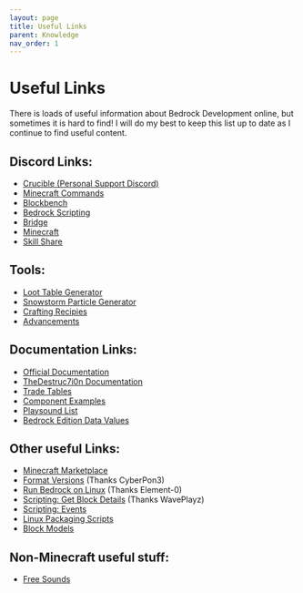 ```yaml
---
layout: page
title: Useful Links
parent: Knowledge
nav_order: 1
---
```


# Useful Links 

There is loads of useful information about Bedrock Development online, but sometimes it is hard to find! I will do my best to keep this list up to date as I continue to find useful content.

## Discord Links:

 - [Crucible (Personal Support Discord)](https://discord.gg/XjV87YN)
 - [Minecraft Commands](https://discord.gg/QAFXFtZ)
 - [Blockbench](http://discord.gg/fZQbxbg)
 - [Bedrock Scripting](https://discord.gg/46JUdQb)
 - [Bridge](https://discord.gg/NxKuWuA)
 - [Minecraft](https://discord.gg/minecraft)
 - [Skill Share](https://discord.gg/sZ7fkcN)

## Tools:
 - [Loot Table Generator](https://amaury.carrade.eu/minecraft/loot_tables)
 - [Snowstorm Particle Generator](https://jannisx11.github.io/snowstorm/)
 - [Crafting Recipies](https://crafting.thedestruc7i0n.ca/)
 - [Advancements](https://advancements.thedestruc7i0n.ca/)
  
## Documentation Links:
 - [Official Documentation](https://minecraft.gamepedia.com/Add-on)
 - [TheDestruc7i0n Documentation](https://bedrock.dev/)
 - [Trade Tables](https://minecraft.gamepedia.com/Bedrock_Edition_function/loot_tables/trade_tables_documentation)
 - [Component Examples](vannila_components/components_14/)
 - [Playsound List](http://www.theredengineer.com/1.9-playsound-list.html)
 - [Bedrock Edition Data Values](https://minecraft.gamepedia.com/Bedrock_Edition_data_values)

## Other useful Links:
 - [Minecraft Marketplace](https://www.minecraft.net/en-us/catalog)
 - [Format Versions](https://gist.github.com/Tschrock/e6615f93f0db82ef30ada63f9ad670ac) (Thanks CyberPon3)
 - [Run Bedrock on Linux](https://github.com/Element-0/ElementZero) (Thanks Element-0)
 - [Scripting: Get Block Details](https://github.com/WavePlayz/Bedrock-Scripting-API/tree/master/utility/getBlockDetails) (Thanks WavePlayz)
 - [Scripting: Events](https://gist.github.com/jocopa3/5f718f4198f1ea91a37e3a9da468675c)
 - [Linux Packaging Scripts](https://github.com/ChristopherHX/linux-packaging-scripts)
 - [Block Models](https://blockmodels.com/)

## Non-Minecraft useful stuff:
 - [Free Sounds](https://www.zapsplat.com/sound-effect-categories/)




